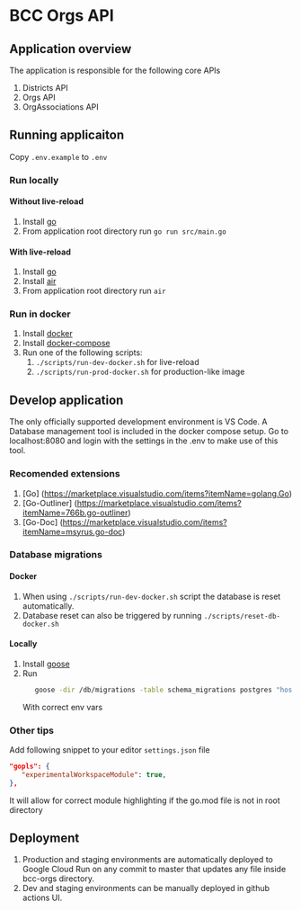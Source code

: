 # BCC Orgs API

## Application overview

The application is responsible for the following core APIs

1. Districts API
2. Orgs API
3. OrgAssociations API

## Running applicaiton

Copy ```.env.example``` to ```.env```

### Run locally

#### Without live-reload

1. Install [go](https://go.dev/doc/install)
2. From application root directory run
   ```go run src/main.go```

#### With live-reload

1. Install [go](https://go.dev/doc/install)
2. Install [air](https://github.com/cosmtrek/air)
3. From application root directory run
   ```air```

### Run in docker

1. Install [docker](https://docs.docker.com/get-docker/)
2. Install [docker-compose](https://docs.docker.com/compose/install/)
3. Run one of the following scripts:
   1. ```./scripts/run-dev-docker.sh``` for live-reload
   2. ```./scripts/run-prod-docker.sh``` for production-like image

## Develop application

The only officially supported development environment is VS Code. A Database management tool is included in the docker compose setup. Go to localhost:8080 and login with the settings in the .env to make use of this tool.

### Recomended extensions

1. [Go] (https://marketplace.visualstudio.com/items?itemName=golang.Go)
2. [Go-Outliner] (https://marketplace.visualstudio.com/items?itemName=766b.go-outliner)
3. [Go-Doc] (https://marketplace.visualstudio.com/items?itemName=msyrus.go-doc)

### Database migrations

#### Docker

1. When using ```./scripts/run-dev-docker.sh``` script the database is reset automatically.
2. Database reset can also be triggered by running ```./scripts/reset-db-docker.sh```

#### Locally

1. Install [goose](https://github.com/pressly/goose)
2. Run 
   ```bash
      goose -dir /db/migrations -table schema_migrations postgres "host=$POSTGRES_HOST port=$POSTGRES_PORT user=$POSTGRES_USER password=$POSTGRES_PASSWORD dbname=$POSTGRES_DB sslmode=$POSTGRES_SSL_MODE" up
   ```
   With correct env vars

### Other tips

Add following snippet to your editor ```settings.json``` file
```json
"gopls": {
   "experimentalWorkspaceModule": true,
},
```
It will allow for correct module highlighting if the go.mod file is not in root directory

## Deployment

1. Production and staging environments are automatically deployed to Google Cloud Run on any commit to master that updates any file inside bcc-orgs directory.
2. Dev and staging environments can be manually deployed in github actions UI.
